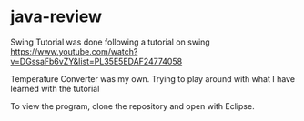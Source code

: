 # java-review

Swing Tutorial was done following a tutorial on swing
https://www.youtube.com/watch?v=DGssaFb6vZY&list=PL35E5EDAF24774058

Temperature Converter was my own. Trying to play around with what I have learned with the tutorial

To view the program, clone the repository and open with Eclipse.
